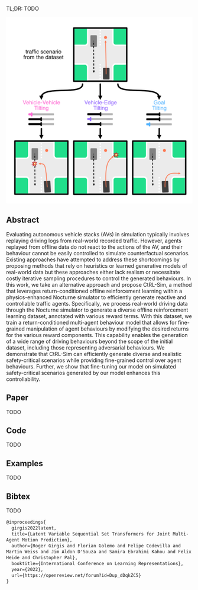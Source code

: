 <!-- <div id="info">Description</div> -->
<!-- <canvas id="canvas">
</canvas>
<script type="module" src="./assets/renderer.js"></script> -->



TL;DR: TODO

![](figures-fig1-v5.png "Nested Set Transformers Overview")


## Abstract

Evaluating autonomous vehicle stacks (AVs) in simulation typically involves replaying driving logs from real-world recorded traffic. 
However, agents replayed from offline data do not react to the actions of the AV, and their behaviour cannot be easily controlled to simulate counterfactual scenarios.
Existing approaches have attempted to address these shortcomings by proposing methods that rely on heuristics or learned generative models of real-world data but these approaches either lack realism or necessitate costly iterative sampling procedures to control the generated behaviours.
In this work, we take an alternative approach and propose CtRL-Sim, a method that leverages return-conditioned offline reinforcement learning within a physics-enhanced Nocturne simulator to efficiently generate reactive and controllable traffic agents.
Specifically, we process real-world driving data through the Nocturne simulator to generate a diverse offline reinforcement learning dataset, annotated with various reward terms.
With this dataset, we train a return-conditioned multi-agent behaviour model that allows for fine-grained manipulation of agent behaviours by modifying the desired returns for the various reward components.
This capability enables the generation of a wide range of driving behaviours beyond the scope of the initial dataset, including those representing adversarial behaviours.
We demonstrate that CtRL-Sim can efficiently generate diverse and realistic safety-critical scenarios while providing fine-grained control over agent behaviours. Further, we show that fine-tuning our model on simulated safety-critical scenarios generated by our model enhances this controllability. 


## Paper

TODO


## Code

TODO


## Examples

TODO


## Bibtex

TODO

    @inproceedings{
      girgis2022latent,
      title={Latent Variable Sequential Set Transformers for Joint Multi-Agent Motion Prediction},
      author={Roger Girgis and Florian Golemo and Felipe Codevilla and Martin Weiss and Jim Aldon D'Souza and Samira Ebrahimi Kahou and Felix Heide and Christopher Pal},
      booktitle={International Conference on Learning Representations},
      year={2022},
      url={https://openreview.net/forum?id=Dup_dDqkZC5}
    }
